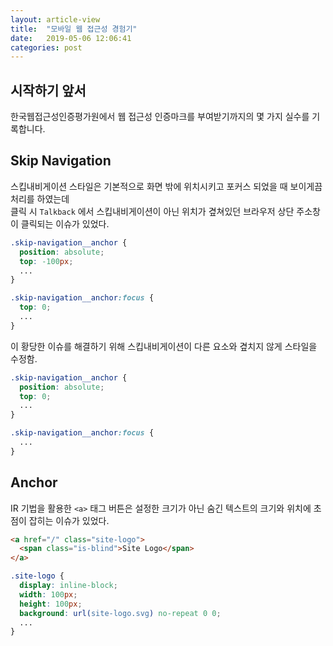 ```yaml
---
layout: article-view
title:  "모바일 웹 접근성 경험기"
date:   2019-05-06 12:06:41
categories: post
---
```


## 시작하기 앞서

한국웹접근성인증평가원에서 웹 접근성 인증마크를 부여받기까지의 몇 가지 실수를 기록합니다.

## Skip Navigation

스킵내비게이션 스타일은 기본적으로 화면 밖에 위치시키고 포커스 되었을 때 보이게끔 처리를 하였는데  
클릭 시 `Talkback` 에서 스킵내비게이션이 아닌 위치가 곂쳐있던 브라우저 상단 주소창이 클릭되는 이슈가 있었다.

```css
.skip-navigation__anchor {
  position: absolute;
  top: -100px;
  ...
}

.skip-navigation__anchor:focus {
  top: 0;
  ...
}
```

이 황당한 이슈를 해결하기 위해 스킵내비게이션이 다른 요소와 곂치지 않게 스타일을 수정함.

```css
.skip-navigation__anchor {
  position: absolute;
  top: 0;
  ...
}

.skip-navigation__anchor:focus {
  ...
}
```

## Anchor

IR 기법을 활용한 `<a>` 태그 버튼은 설정한 크기가 아닌 숨긴 텍스트의 크기와 위치에 초점이 잡히는 이슈가 있었다. 

```html
<a href="/" class="site-logo">
  <span class="is-blind">Site Logo</span>
</a>
``` 

```css
.site-logo {
  display: inline-block;
  width: 100px;
  height: 100px;
  background: url(site-logo.svg) no-repeat 0 0;
  ...
}
```

